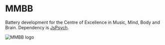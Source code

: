 # MMBB

Battery development for the Centre of Excellence in Music, Mind, Body and Brain. 
Dependency is [JsPsych](https://www.jspsych.org/).

![MMBB logo](https://pasoneto.github.io/MMBB/images/coe.gif "MMBB")
